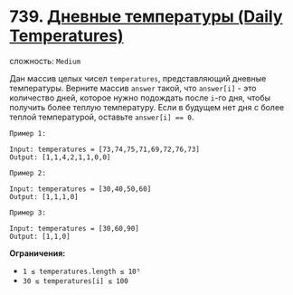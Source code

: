 # 739. [Дневные температуры (Daily Temperatures)](https://leetcode.com/problems/daily-temperatures/description/)

сложность: `Medium`

Дан массив целых чисел `temperatures`, представляющий дневные температуры. Верните массив `answer` такой, что `answer[i]` - это количество дней, которое нужно подождать после `i`-го дня, чтобы получить более теплую температуру. Если в будущем нет дня с более теплой температурой, оставьте `answer[i] == 0`.

```
Пример 1:

Input: temperatures = [73,74,75,71,69,72,76,73]
Output: [1,1,4,2,1,1,0,0]

Пример 2:

Input: temperatures = [30,40,50,60]
Output: [1,1,1,0]

Пример 3:

Input: temperatures = [30,60,90]
Output: [1,1,0]

```

**Ограничения:**

*   `1 ≤ temperatures.length ≤ 10⁵`
*   `30 ≤ temperatures[i] ≤ 100`